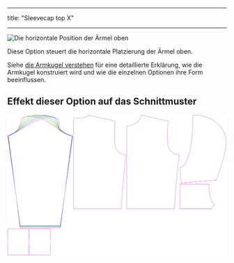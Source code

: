 - - -
title: "Sleevecap top X"
- - -

![Die horizontale Position der Ärmel oben](./sleevecaptopfactorx.svg)

Diese Option steuert die horizontale Platzierung der Ärmel oben.

<Tip>

Siehe [die Armkugel verstehen](/docs/patterns/brian/options#understanding-the-sleevecap) für eine detaillierte Erklärung, wie die Armkugel konstruiert wird und wie die einzelnen Optionen ihre Form beeinflussen.

</Tip>

## Effekt dieser Option auf das Schnittmuster

![Dieses Bild zeigt den Effekt dieser Option, indem es mehrere Varianten überlagert, die einen anderen Wert für diese Option haben](huey_sleevecaptopfactorx_sample.svg "Effect of this option on the pattern")
